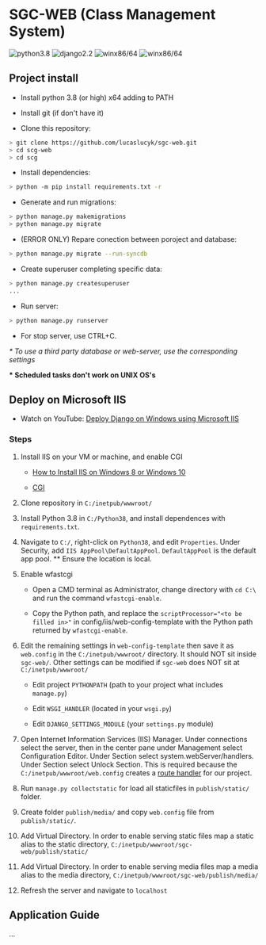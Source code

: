 # SGC-WEB (Class Management System)

![python3.8](https://img.shields.io/badge/python-v3.8-blue)
![django2.2](https://img.shields.io/badge/django-v2.2-blue)
![winx86/64](https://img.shields.io/badge/OS-win%20x86%2Fx64-lightgrey)
![winx86/64](https://img.shields.io/badge/license-GPL%20v3-brightgreen)

## Project install

- Install python 3.8 (or high) x64 adding to PATH

- Install git (if don't have it)

- Clone this repository:
```bash
> git clone https://github.com/lucaslucyk/sgc-web.git
> cd scg-web
> cd scg
```

- Install dependencies:
```bash
> python -m pip install requirements.txt -r
```

- Generate and run migrations:
```bash
> python manage.py makemigrations
> python manage.py migrate
```

- (ERROR ONLY) Repare conection between poroject and database:
```bash
> python manage.py migrate --run-syncdb
```

- Create superuser completing specific data:
```bash
> python manage.py createsuperuser
...
```

- Run server:
```bash
> python manage.py runserver
```

- For stop server, use CTRL+C.

*\* To use a third party database or web-server, use the corresponding settings* 

**\* Scheduled tasks don't work on UNIX OS's**

## Deploy on Microsoft IIS

- Watch on YouTube: [Deploy Django on Windows using Microsoft IIS](https://youtu.be/APCQ15YqqQ0)

### Steps
1. Install IIS on your VM or machine, and enable CGI

    - [How to Install IIS on Windows 8 or Windows 10](https://www.howtogeek.com/112455/how-to-install-iis-8-on-windows-8/)

    - [CGI](https://docs.microsoft.com/en-us/iis/configuration/system.webserver/cgi)

2. Clone repository in `C:/inetpub/wwwroot/`

3. Install Python 3.8 in `C:/Python38`, and install dependences with `requirements.txt`.

4. Navigate to `C:/`, right-click on `Python38`, and edit `Properties`.
Under Security, add `IIS AppPool\DefaultAppPool`. `DefaultAppPool` is the default app pool.
** Ensure the location is local.

5. Enable wfastcgi

    - Open a CMD terminal as Administrator, change directory with `cd C:\` and run the command `wfastcgi-enable`. 
    
    - Copy the Python path, and replace the `scriptProcessor="<to be filled in>"` in config/iis/web-config-template with the Python path returned by `wfastcgi-enable`.

6. Edit the remaining settings in `web-config-template` then save it as `web.config` in the `C:/inetpub/wwwroot/` directory. It should NOT sit inside `sgc-web/`. Other settings can be modified if `sgc-web` does NOT sit at `C:/inetpub/wwwroot/`

    - Edit project `PYTHONPATH` (path to your project what includes `manage.py`)

    - Edit `WSGI_HANDLER` (located in your `wsgi.py`)

    - Edit `DJANGO_SETTINGS_MODULE` (your `settings.py` module)

7. Open Internet Information Services (IIS) Manager. Under connections select the server, then in the center pane under Management select Configuration Editor. Under Section select system.webServer/handlers. Under Section select Unlock Section. This is required because the `C:/inetpub/wwwroot/web.config` creates a [route handler](https://pypi.org/project/wfastcgi/#route-handlers) for our project.

8. Run `manage.py collectstatic` for load all staticfiles in `publish/static/` folder.

9. Create folder `publish/media/` and copy `web.config` file from `publish/static/`.

10. Add Virtual Directory. In order to enable serving static files map a static alias to the static directory, `C:/inetpub/wwwroot/sgc-web/publish/static/`

11. Add Virtual Directory. In order to enable serving media files map a media alias to the media directory, `C:/inetpub/wwwroot/sgc-web/publish/media/`

9. Refresh the server and navigate to `localhost`

## Application Guide
...

